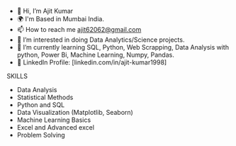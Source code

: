 - 👋 Hi, I’m Ajit Kumar
- 🌍 I'm Based in Mumbai India.
- 📫 How to reach me ajit62062@gmail.com
- 👀 I’m interested in doing Data Analytics/Science projects.
- 🌱 I’m currently learning SQL, Python, Web Scrapping, Data Analysis with python, Power Bi, Machine Learning, Numpy, Pandas.
- 🔗 LinkedIn Profile: [linkedin.com/in/ajit-kumar1998]

 SKILLS
- Data Analysis
- Statistical Methods
- Python and SQL 
- Data Visualization (Matplotlib, Seaborn)
- Machine Learning Basics
- Excel and Advanced excel
- Problem Solving
 
<!---
ajit193/ajit193 is a ✨ special ✨ repository because its `README.md` (this file) appears on your GitHub profile.
You can click the Preview link to take a look at your changes.
--->
